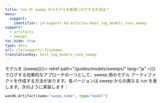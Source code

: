 ```yaml
---
title: run の sweep からモデルを最適にログする方法は？
menu:
  support:
    identifier: ja-support-kb-articles-best_log_models_runs_sweep
support:
  - artifacts
  - sweeps
toc_hide: true
type: docs
url: /ja/support/:filename
translationKey: best_log_models_runs_sweep
---
```

モデルを [sweep]({{< relref path="/guides/models/sweeps/" lang="ja" >}}) でログする効果的なアプローチの一つとして、sweep 用のモデル アーティファクトを作成する方法があります。各バージョンは sweep からの異なる run を表します。次のように実装します：

```python
wandb.Artifact(name="sweep_name", type="model")
```